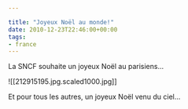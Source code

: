 ```yaml
---

title: "Joyeux Noël au monde!"
date: 2010-12-23T22:46:00+00:00
tags:
- france
---
```


La SNCF souhaite un joyeux Noël au parisiens...

![[212915195.jpg.scaled1000.jpg]]

Et pour tous les autres, un joyeux Noël venu du ciel...


